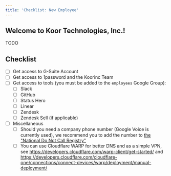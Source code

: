 ```yaml
---
title: 'Checklist: New Employee'
---
```


## Welcome to Koor Technologies, Inc.!

TODO

## Checklist

- [ ] Get access to G-Suite Account
- [ ] Get access to 1password and the Koorinc Team
- [ ] Get access to tools (you must be added to the `employees` Google Group):
    - [ ] Slack
    - [ ] GitHub
    - [ ] Status Hero
    - [ ] Linear
    - [ ] Zendesk
    - [ ] Zendesk Sell (if applicable)
- [ ] Miscellaneous
    - [ ] Should you need a company phone number (Google Voice is currently  used), we recommend you to add the number to [the "National Do Not Call Registry"](https://www.donotcall.gov/)
    - [ ] You can use Cloudflare WARP for better DNS and as a simple VPN, see https://developers.cloudflare.com/warp-client/get-started/ and https://developers.cloudflare.com/cloudflare-one/connections/connect-devices/warp/deployment/manual-deployment/
